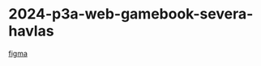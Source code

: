 ﻿# 2024-p3a-web-gamebook-severa-havlas

 [figma](https://www.figma.com/design/EU6xHJaTWLEaSeO7a8jYL4/GameBook?node-id=0-1&t=ynOLEaDFrirG9aRw-1)
